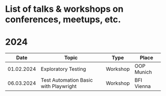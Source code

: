 # List of talks & workshops on conferences, meetups, etc. 

# 2024
| Date  | Topic | Type       | Place       |
| ------------- | ------------- | ------------- | ------------- |
| 01.02.2024 | Exploratory Testing  | Workshop | OOP Munich |
| 06.03.2024 |Test Automation Basic with Playwright  | Workshop | BFI Vienna |
